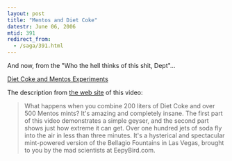 ```yaml
---
layout: post
title: "Mentos and Diet Coke"
datestr: June 06, 2006
mtid: 391
redirect_from:
  - /saga/391.html
---
```


And now, from the "Who the hell thinks of this shit, Dept"...

<a href="http://eepybird.com/dcm1.html" title="Extreme Diet Coke and Mentos Experiment #137">Diet Coke and Mentos Experiments</a>

The description from <a href="http://eepybird.com" title="EepyBird.com">the web site</a> of this video:

> What happens when you combine 200 liters of Diet Coke and over 500 Mentos mints? It's
> amazing and completely insane.  The first part of this video demonstrates a simple
> geyser, and the second part shows just how extreme it can get. Over one hundred jets
> of soda fly into the air in less than three minutes. It's a hysterical and spectacular
> mint-powered version of the Bellagio Fountains in Las Vegas, brought to you by the
> mad scientists at EepyBird.com.

